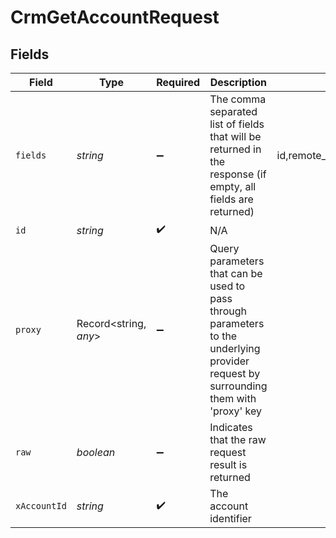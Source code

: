 # CrmGetAccountRequest


## Fields

| Field                                                                                                                                  | Type                                                                                                                                   | Required                                                                                                                               | Description                                                                                                                            | Example                                                                                                                                |
| -------------------------------------------------------------------------------------------------------------------------------------- | -------------------------------------------------------------------------------------------------------------------------------------- | -------------------------------------------------------------------------------------------------------------------------------------- | -------------------------------------------------------------------------------------------------------------------------------------- | -------------------------------------------------------------------------------------------------------------------------------------- |
| `fields`                                                                                                                               | *string*                                                                                                                               | :heavy_minus_sign:                                                                                                                     | The comma separated list of fields that will be returned in the response (if empty, all fields are returned)                           | id,remote_id,owner_id,remote_owner_id,name,description,industries,annual_revenue,website,addresses,phone_numbers,created_at,updated_at |
| `id`                                                                                                                                   | *string*                                                                                                                               | :heavy_check_mark:                                                                                                                     | N/A                                                                                                                                    |                                                                                                                                        |
| `proxy`                                                                                                                                | Record<string, *any*>                                                                                                                  | :heavy_minus_sign:                                                                                                                     | Query parameters that can be used to pass through parameters to the underlying provider request by surrounding them with 'proxy' key   |                                                                                                                                        |
| `raw`                                                                                                                                  | *boolean*                                                                                                                              | :heavy_minus_sign:                                                                                                                     | Indicates that the raw request result is returned                                                                                      |                                                                                                                                        |
| `xAccountId`                                                                                                                           | *string*                                                                                                                               | :heavy_check_mark:                                                                                                                     | The account identifier                                                                                                                 |                                                                                                                                        |